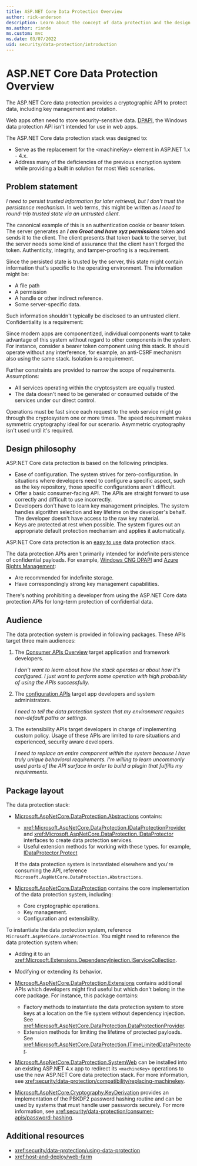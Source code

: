 ```yaml
---
title: ASP.NET Core Data Protection Overview
author: rick-anderson
description: Learn about the concept of data protection and the design principles of the ASP.NET Core Data Protection APIs.
ms.author: riande
ms.custom: mvc
ms.date: 03/07/2022
uid: security/data-protection/introduction
---
```

# ASP.NET Core Data Protection Overview

The ASP.NET Core data protection provides a cryptographic API to protect data, including key management and rotation.

Web apps often need to store security-sensitive data. [DPAPI](/dotnet/standard/security/how-to-use-data-protection), the Windows data protection API isn't intended for use in web apps.

The ASP.NET Core data protection stack was designed to:

* Serve as the replacement for the &lt;machineKey&gt; element in ASP.NET 1.x - 4.x.
* Address many of the deficiencies of the previous encryption system while providing a built in solution for most Web scenarios.

## Problem statement

*I need to persist trusted information for later retrieval, but I don't trust the persistence mechanism.* In web terms, this might be written as *I need to round-trip trusted state via an untrusted client.*

The canonical example of this is an authentication cookie or bearer token. The server generates an ***I am Groot and have xyz permissions*** token and sends it to the client. The client presents that token back to the server, but the server needs some kind of assurance that the client hasn't forged the token. Authenticity, integrity, and tamper-proofing is a requirement.

Since the persisted state is trusted by the server, this state might contain information that's specific to the operating environment. The information might be:

* A file path
* A permission
* A handle or other indirect reference.
* Some server-specific data.

Such information shouldn't typically be disclosed to an untrusted client. Confidentiality is a requirement:

Since modern apps are componentized, individual components want to take advantage of this system without regard to other components in the system. For instance, consider a bearer token component using this stack. It should operate without any interference, for example, an anti-CSRF mechanism also using the same stack. Isolation is a requirement.

Further constraints are provided to narrow the scope of requirements. Assumptions:

* All services operating within the cryptosystem are equally trusted.
* The data doesn't need to be generated or consumed outside of the services under our direct control.

Operations must be fast since each request to the web service might go through the cryptosystem one or more times. The speed requirement makes symmetric cryptography ideal for our scenario. Asymmetric cryptography isn't used until it's required.

## Design philosophy

ASP.NET Core data protection is based on the following principles.

* Ease of configuration. The system strives for zero-configuration. In situations where developers need to configure a specific aspect, such as the key repository, those specific configurations aren't difficult.
* Offer a basic consumer-facing API. The APIs are straight forward to use correctly and difficult to use incorrectly.
* Developers don't have to learn key management principles. The system handles algorithm selection and key lifetime on the developer's behalf. The developer doesn't have access to the raw key material.
* Keys are protected at rest when possible. The system figures out an appropriate default protection mechanism and applies it automatically.

ASP.NET Core data protection is an [easy to use](xref:security/data-protection/using-data-protection) data protection stack.

The data protection APIs aren't primarily intended for indefinite persistence of confidential payloads. For example, [Windows CNG DPAPI](/windows/win32/seccng/cng-dpapi) and [Azure Rights Management](/rights-management/):

* Are recommended for indefinite storage.
* Have correspondingly strong key management capabilities.

There's nothing prohibiting a developer from using the ASP.NET Core data protection APIs for long-term protection of confidential data.

## Audience

The data protection system is provided in following packages. These APIs target three main audiences:

1. The [Consumer APIs Overview](xref:security/data-protection/consumer-apis/overview) target application and framework developers.

   *I don't want to learn about how the stack operates or about how it's configured. I just want to perform some operation with high probability of using the APIs successfully.*

2. The [configuration APIs](xref:security/data-protection/configuration/overview) target app developers and system administrators.

   *I need to tell the data protection system that my environment requires non-default paths or settings.*

3. The extensibility APIs target developers in charge of implementing custom policy. Usage of these APIs are limited to rare situations and experienced, security aware developers.

   *I need to replace an entire component within the system because I have truly unique behavioral requirements. I'm willing to learn uncommonly used parts of the API surface in order to build a plugin that fulfills my requirements.*

## Package layout

The data protection stack:

* [Microsoft.AspNetCore.DataProtection.Abstractions](https://www.nuget.org/packages/Microsoft.AspNetCore.DataProtection.Abstractions/) contains:

  * <xref:Microsoft.AspNetCore.DataProtection.IDataProtectionProvider> and <xref:Microsoft.AspNetCore.DataProtection.IDataProtector> interfaces to create data protection services.
  * Useful extension methods for working with these types. for example, [IDataProtector.Protect](xref:Microsoft.AspNetCore.DataProtection.IDataProtector.Protect%2A)

  If the data protection system is instantiated elsewhere and you're consuming the API, reference `Microsoft.AspNetCore.DataProtection.Abstractions`.

* [Microsoft.AspNetCore.DataProtection](https://www.nuget.org/packages/Microsoft.AspNetCore.DataProtection/) contains the core implementation of the data protection system, including:

  * Core cryptographic operations.
  * Key management.
  * Configuration and extensibility.

 To instantiate the data protection system, reference `Microsoft.AspNetCore.DataProtection`. You might need to reference the data protection system when:

* Adding it to an <xref:Microsoft.Extensions.DependencyInjection.IServiceCollection>.
* Modifying or extending its behavior.

* [Microsoft.AspNetCore.DataProtection.Extensions](https://www.nuget.org/packages/Microsoft.AspNetCore.DataProtection.Extensions/) contains additional APIs which developers might find useful but which don't belong in the core package. For instance, this package contains:

  * Factory methods to instantiate the data protection system to store keys at a location on the file system without dependency injection. See <xref:Microsoft.AspNetCore.DataProtection.DataProtectionProvider>.
  * Extension methods for limiting the lifetime of protected payloads. See <xref:Microsoft.AspNetCore.DataProtection.ITimeLimitedDataProtector>.

* [Microsoft.AspNetCore.DataProtection.SystemWeb](https://www.nuget.org/packages/Microsoft.AspNetCore.DataProtection.SystemWeb/) can be installed into an existing ASP.NET 4.x app to redirect its `<machineKey>` operations to use the new ASP.NET Core data protection stack. For more information, see <xref:security/data-protection/compatibility/replacing-machinekey>.

* [Microsoft.AspNetCore.Cryptography.KeyDerivation](https://www.nuget.org/packages/Microsoft.AspNetCore.Cryptography.KeyDerivation/) provides an implementation of the PBKDF2 password hashing routine and can be used by systems that must handle user passwords securely. For more information, see <xref:security/data-protection/consumer-apis/password-hashing>.

## Additional resources

* <xref:security/data-protection/using-data-protection>
* <xref:host-and-deploy/web-farm>
